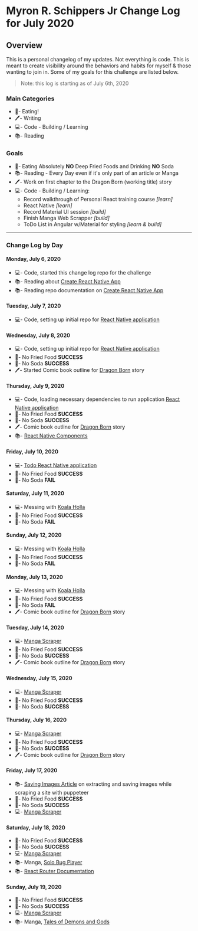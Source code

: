 # Myron R. Schippers Jr Change Log for July 2020

## Overview
This is a personal changelog of my updates. Not everything is code. This is meant to create visibility around the behaviors and habits for myself & those wanting to join in. Some of my goals for this challenge are listed below.

> Note: this log is starting as of July 6th, 2020

### Main Categories
- 🍎- Eating!
- 🖊- Writing
- 💻- Code - Building / Learning
- 📚- Reading

### Goals
- 🍎- Eating Absolutely **NO** Deep Fried Foods and Drinking **NO** Soda
- 📚- Reading - Every Day even if it's only part of an article or Manga
- 🖊- Work on first chapter to the Dragon Born (working title) story
- 💻- Code - Building / Learning:
  - Record walkthrough of Personal React training course *[learn]*
  - React Native *[learn]*
  - Record Material UI session *[build]*
  - Finish Manga Web Scrapper *[build]*
  - ToDo List in Angular w/Material for styling *[learn & build]*

---

### Change Log by Day

#### Monday, July 6, 2020
- 💻- Code, started this change log repo for the challenge
- 📚- Reading about [Create React Native App](https://reactnative.dev/blog/2017/03/13/introducing-create-react-native-app)
- 📚- Reading repo documentation on [Create React Native App](https://github.com/expo/create-react-native-app)

#### Tuesday, July 7, 2020
- 💻- Code, setting up initial repo for [React Native application](https://github.com/myronschippers/todo-native-app)

#### Wednesday, July 8, 2020
- 💻- Code, setting up initial repo for [React Native application](https://github.com/myronschippers/todo-native-app)
- 🍎- No Fried Food **SUCCESS**
- 🍎- No Soda **SUCCESS**
- 🖊- Started Comic book outline for [Dragon Born](https://docs.google.com/document/d/1pg2ppQ2P12DnF0DVMgQyhgfD2YStzUblzkLQP41Kjhw/edit?usp=sharing) story

#### Thursday, July 9, 2020
- 💻- Code, loading necessary dependencies to run application [React Native application](https://github.com/myronschippers/todo-native-app)
- 🍎- No Fried Food **SUCCESS**
- 🍎- No Soda **SUCCESS**
- 🖊- Comic book outline for [Dragon Born](https://docs.google.com/document/d/1pg2ppQ2P12DnF0DVMgQyhgfD2YStzUblzkLQP41Kjhw/edit?usp=sharing) story
- 📚- [React Native Components](https://reactnative.dev/docs/intro-react-native-components)

#### Friday, July 10, 2020
- 💻- [Todo React Native application](https://github.com/myronschippers/todo-native-app)
- 🍎- No Fried Food **SUCCESS**
- 🍎- No Soda **FAIL**

#### Saturday, July 11, 2020
- 💻- Messing with [Koala Holla](https://github.com/myronschippers/koala-holla-jens)
- 🍎- No Fried Food **SUCCESS**
- 🍎- No Soda **FAIL**

#### Sunday, July 12, 2020
- 💻- Messing with [Koala Holla](https://github.com/myronschippers/koala-holla-jens)
- 🍎- No Fried Food **SUCCESS**
- 🍎- No Soda **FAIL**

#### Monday, July 13, 2020
- 💻- Messing with [Koala Holla](https://github.com/myronschippers/koala-holla-jens)
- 🍎- No Fried Food **SUCCESS**
- 🍎- No Soda **FAIL**
- 🖊- Comic book outline for [Dragon Born](https://docs.google.com/document/d/1pg2ppQ2P12DnF0DVMgQyhgfD2YStzUblzkLQP41Kjhw/edit?usp=sharing) story

#### Tuesday, July 14, 2020
- 💻- [Manga Scraper](https://github.com/myronschippers/manga-web-scraper)
- 🍎- No Fried Food **SUCCESS**
- 🍎- No Soda **SUCCESS**
- 🖊- Comic book outline for [Dragon Born](https://docs.google.com/document/d/1pg2ppQ2P12DnF0DVMgQyhgfD2YStzUblzkLQP41Kjhw/edit?usp=sharing) story

#### Wednesday, July 15, 2020
- 💻- [Manga Scraper](https://github.com/myronschippers/manga-web-scraper)
- 🍎- No Fried Food **SUCCESS**
- 🍎- No Soda **SUCCESS**

#### Thursday, July 16, 2020
- 💻- [Manga Scraper](https://github.com/myronschippers/manga-web-scraper)
- 🍎- No Fried Food **SUCCESS**
- 🍎- No Soda **SUCCESS**
- 🖊- Comic book outline for [Dragon Born](https://docs.google.com/document/d/1pg2ppQ2P12DnF0DVMgQyhgfD2YStzUblzkLQP41Kjhw/edit?usp=sharing) story

#### Friday, July 17, 2020
- 📚- [Saving Images Article](https://intoli.com/blog/saving-images/) on extracting and saving images while scraping a site with puppeteer
- 🍎- No Fried Food **SUCCESS**
- 🍎- No Soda **SUCCESS**
- 💻- [Manga Scraper](https://github.com/myronschippers/manga-web-scraper)

#### Saturday, July 18, 2020
- 🍎- No Fried Food **SUCCESS**
- 🍎- No Soda **SUCCESS**
- 💻- [Manga Scraper](https://github.com/myronschippers/manga-web-scraper)
- 📚- Manga, [Solo Bug Player](https://manganelo.com/manga/ob922808)
- 📚- [React Router Documentation](https://reach.tech/router/)

#### Sunday, July 19, 2020
- 🍎- No Fried Food **SUCCESS**
- 🍎- No Soda **SUCCESS**
- 💻- [Manga Scraper](https://github.com/myronschippers/manga-web-scraper)
- 📚- Manga, [Tales of Demons and Gods](https://manganelo.com/manga/hyer5231574354229)
